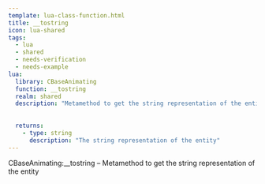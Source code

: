 ```yaml
---
template: lua-class-function.html
title: __tostring
icon: lua-shared
tags:
  - lua
  - shared
  - needs-verification
  - needs-example
lua:
  library: CBaseAnimating
  function: __tostring
  realm: shared
  description: "Metamethod to get the string representation of the entity"
  
  
  returns:
    - type: string
      description: "The string representation of the entity"
---
```


<div class="lua__search__keywords">
CBaseAnimating:__tostring &#x2013; Metamethod to get the string representation of the entity
</div>
